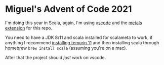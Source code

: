 # Miguel's Advent of Code 2021

I'm doing this year in Scala, again, I'm using [vscode](https://code.visualstudio.com)
and the [metals extension](https://scalameta.org/metals/docs/editors/vscode/) for this repo.

You need to have a JDK 8/11 and scala installed for scalameta to work, if anything I
recommend [installing temurin 11](https://adoptium.net) and then installing scala through
homebrew `brew install scala` (assuming you're on a mac).

After that the project should *just work* on vscode.
